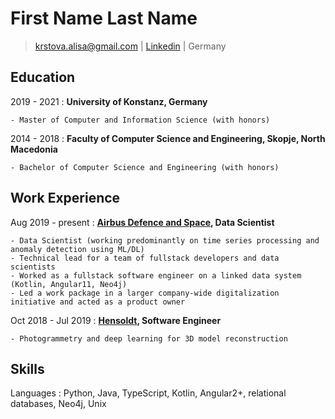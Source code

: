 First Name Last Name
===========

> [krstova.alisa@gmail.com](mailto:krstova.alisa@gmail.com) |
> [Linkedin](https://linkedin.com/alisakrstova) |
> Germany

Education
---------

2019 - 2021
:   **University of Konstanz, Germany**

    - Master of Computer and Information Science (with honors)

2014 - 2018
:   **Faculty of Computer Science and Engineering, Skopje, North Macedonia**

    - Bachelor of Computer Science and Engineering (with honors)

Work Experience
---------------

Aug 2019 - present
:   **[Airbus Defence and Space](https://www.airbus.com/en/products-services/space), Data Scientist**

    - Data Scientist (working predominantly on time series processing and anomaly detection using ML/DL)
    - Technical lead for a team of fullstack developers and data scientists
    - Worked as a fullstack software engineer on a linked data system (Kotlin, Angular11, Neo4j) 
    - Led a work package in a larger company-wide digitalization initiative and acted as a product owner

Oct 2018 - Jul 2019
:   **[Hensoldt](https://www.hensoldt.net/), Software Engineer**

    - Photogrammetry and deep learning for 3D model reconstruction
    

[//]: # (Projects)

[//]: # (-----------------)

[//]: # ()
[//]: # ([Project 1]&#40;https://github.com/username/project1&#41;)

[//]: # (:   Project 1 description)

[//]: # ()
[//]: # ([Project 2]&#40;https://github.com/username/project2&#41;)

[//]: # (:   Project 2 description)

[//]: # ()
[//]: # ([Project 3]&#40;https://github.com/username/project3&#41;)

[//]: # (:   Project 3 description)

Skills
------

Languages
:   Python, Java, TypeScript, Kotlin, Angular2+, relational databases, Neo4j, Unix

